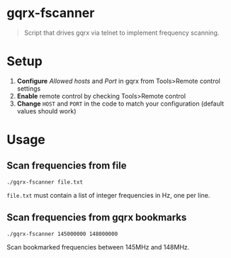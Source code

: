 # gqrx-fscanner
> Script that drives gqrx via telnet to implement frequency scanning.

# Setup
1) **Configure** *Allowed hosts* and *Port* in gqrx from Tools>Remote control settings
2) **Enable** remote control by checking Tools>Remote control
3) **Change** `HOST` and `PORT` in the code to match your configuration (default values should work)

# Usage
## Scan frequencies from file
`./gqrx-fscanner file.txt`

`file.txt` must contain a list of integer frequencies in Hz, one per line.

## Scan frequencies from gqrx bookmarks
`./gqrx-fscanner 145000000 148000000`

Scan bookmarked frequencies between 145MHz and 148MHz.
